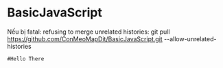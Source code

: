 # BasicJavaScript

Nếu bị fatal: refusing to merge unrelated histories:
    git pull https://github.com/ConMeoMapDit/BasicJavaScript.git --allow-unrelated-histories

    #Hello There

    